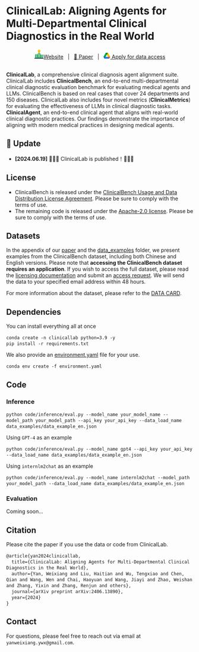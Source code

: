 # ClinicalLab: Aligning Agents for Multi-Departmental Clinical Diagnostics in the Real World

<div align="center">
    <a href=""><img src="./images/leaderboard.png">Website</a> &nbsp;&nbsp;|&nbsp;&nbsp;
    <a href="https://arxiv.org/pdf/2406.13890">📄 Paper</a> &nbsp;&nbsp;|&nbsp;&nbsp;
    <a href="https://forms.gle/Tkq5UTinW7bBB6388"><img src="./images/google_drive.png"> Apply for data access</a>
</div>

<br>

**ClinicalLab**, a comprehensive clinical diagnosis agent alignment suite. ClinicalLab includes **ClinicalBench**, an end-to-end multi-departmental clinical diagnostic evaluation benchmark for evaluating medical agents and LLMs. ClinicalBench is based on real cases that cover 24 departments and 150 diseases. ClinicalLab also includes four novel metrics (**ClinicalMetrics**) for evaluating the effectiveness of LLMs in clinical diagnostic tasks. **ClinicalAgent**, an end-to-end clinical agent that aligns with real-world clinical diagnostic practices. Our findings demonstrate the importance of aligning with modern medical practices in designing medical agents.

## 🌈 Update

* **[2024.06.19]** 🎉🎉🎉 ClinicalLab is published！🎉🎉🎉

## License

- ClinicalBench is released under the [ClinicalBench Usage and Data Distribution License Agreement](./DATA_LICENSE.pdf). Please be sure to comply with the terms of use.
- The remaining code is released under the [Apache-2.0 license](./CODE_LICENSE). Please be sure to comply with the terms of use.

## Datasets

In the appendix of our <a href="https://arxiv.org/pdf/2406.13890">paper</a> and the [data_examples](./data_examples) folder, we present examples from the ClinicalBench dataset, including both Chinese and English versions. Please note that **accessing the ClinicalBench dataset requires an application**. If you wish to access the full dataset, please read the [licensing documentation](./DATA_LICENSE.pdf) and submit an [access request](https://forms.gle/Tkq5UTinW7bBB6388). We will send the data to your specified email address within 48 hours.

For more information about the dataset, please refer to the [DATA CARD](./data_examples/DATASET_CARD.md).

## Dependencies

You can install everything all at once
```
conda create -n clinicallab python=3.9 -y
pip install -r requirements.txt
```

We also provide an [environment.yaml](./environment.yaml) file for your use.
```
conda env create -f environment.yaml
```
## Code

### Inference

```
python code/inference/eval.py --model_name your_model_name --model_path your_model_path --api_key your_api_key --data_load_name data_examples/data_example_en.json
```

Using ```GPT-4``` as an example
```
python code/inference/eval.py --model_name gpt4 --api_key your_api_key --data_load_name data_examples/data_example_en.json
```

Using ```internlm2chat``` as an example
```
python code/inference/eval.py --model_name internlm2chat --model_path your_model_path --data_load_name data_examples/data_example_en.json
```

### Evaluation
Coming soon...




## Citation

Please cite the paper if you use the data or code from ClinicalLab.

```
@article{yan2024clinicallab,
  title={ClinicalLab: Aligning Agents for Multi-Departmental Clinical Diagnostics in the Real World},
  author={Yan, Weixiang and Liu, Haitian and Wu, Tengxiao and Chen, Qian and Wang, Wen and Chai, Haoyuan and Wang, Jiayi and Zhao, Weishan and Zhang, Yixin and Zhang, Renjun and others},
  journal={arXiv preprint arXiv:2406.13890},
  year={2024}
}
```

## Contact

For questions, please feel free to reach out via email at ``yanweixiang.ywx@gmail.com``.


